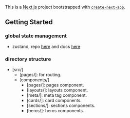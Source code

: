 This is a [Next.js](https://nextjs.org/) project bootstrapped with [`create-next-app`](https://github.com/vercel/next.js/tree/canary/packages/create-next-app).

## Getting Started

### global state management
- zustand, repo [here](https://github.com/pmndrs/zustand) and docs [here](https://docs.pmnd.rs/zustand/getting-started/introduction)
### directory structure
- [src/]
    - [pages/]:
        for routing.
    - [components/]
        - [pages/]:
            pages component.
        - [layouts/]:
            layouts component.
        - [meta/]:
            meta tag component.
        - [cards/]:
            card components.
        - [sections/]:
            sections components.
        - [heros/]:
            heros components.

